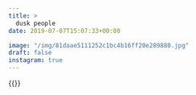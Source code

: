 ```yaml
---
title: >
  dusk people
date: 2019-07-07T15:07:33+00:00

image: "/img/81daae5111252c1bc4b16ff20e289880.jpg"
draft: false
instagram: true
---
```


{{<photo src="/img/81daae5111252c1bc4b16ff20e289880.jpg">}}
